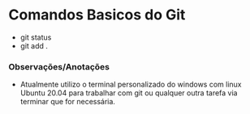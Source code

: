 # Comandos Basicos do Git #

- git status
- git add .


### Observações/Anotações ###
- Atualmente utilizo o terminal personalizado do windows com linux Ubuntu 20.04 para trabalhar com git ou qualquer outra tarefa via terminar que for necessária.

